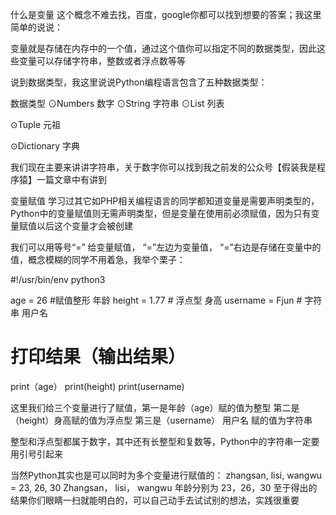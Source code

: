 
什么是变量
这个概念不难去找，百度，google你都可以找到想要的答案；我这里简单的说说：

变量就是存储在内存中的一个值，通过这个值你可以指定不同的数据类型，因此这些变量可以存储字符串，整数或者浮点数等等

说到数据类型，我这里说说Python编程语言包含了五种数据类型：

数据类型
⊙Numbers 数字
⊙String 字符串
⊙List 列表

⊙Tuple 元祖

⊙Dictionary 字典

我们现在主要来讲讲字符串，关于数字你可以找到我之前发的公众号【假装我是程序猿】一篇文章中有讲到

变量赋值
学习过其它如PHP相关编程语言的同学都知道变量是需要声明类型的，Python中的变量赋值则无需声明类型，但是变量在使用前必须赋值，因为只有变量赋值以后这个变量才会被创建

我们可以用等号“=” 给变量赋值， “=”左边为变量值， “=”右边是存储在变量中的值，概念模糊的同学不用着急，我举个栗子：

#!/usr/bin/env python3

age = 26 #赋值整形 年龄
height = 1.77 # 浮点型 身高
username = Fjun # 字符串 用户名

# 打印结果（输出结果）
print（age）
print(height)
print(username)

这里我们给三个变量进行了赋值，第一是年龄（age）赋的值为整型 第二是（height）身高赋的值为浮点型 第三是（username） 用户名 赋的值为字符串

整型和浮点型都属于数字，其中还有长整型和复数等，Python中的字符串一定要用引号引起来

当然Python其实也是可以同时为多个变量进行赋值的：
zhangsan, lisi, wangwu = 23, 26, 30
Zhangsan， lisi， wangwu 年龄分别为 23，26，30 至于得出的结果你们眼睛一扫就能明白的，可以自己动手去试试别的想法，实践很重要

​